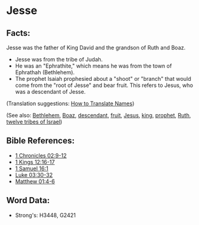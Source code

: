 # Jesse #

## Facts: ##

Jesse was the father of King David and the grandson of Ruth and Boaz.

* Jesse was from the tribe of Judah.
* He was an "Ephrathite," which means he was from the town of Ephrathah (Bethlehem).
* The prophet Isaiah prophesied about a "shoot" or "branch" that would come from the "root of Jesse" and bear fruit. This refers to Jesus, who was a descendant of Jesse.

(Translation suggestions: [How to Translate Names](rc://en/ta/man/translate/translate-names))

(See also: [Bethlehem](../names/bethlehem.md), [Boaz](../names/boaz.md), [descendant](../other/descendant.md), [fruit](../other/fruit.md), [Jesus](../kt/jesus.md), [king](../other/king.md), [prophet](../kt/prophet.md), [Ruth](../names/ruth.md), [twelve tribes of Israel](../other/12tribesofisrael.md))

## Bible References: ##

* [1 Chronicles 02:9-12](rc://en/tn/help/1ch/02/09)
* [1 Kings 12:16-17](rc://en/tn/help/1ki/12/16)
* [1 Samuel 16:1](rc://en/tn/help/1sa/16/01)
* [Luke 03:30-32](rc://en/tn/help/luk/03/30)
* [Matthew 01:4-6](rc://en/tn/help/mat/01/04)

## Word Data: ##

* Strong's: H3448, G2421
